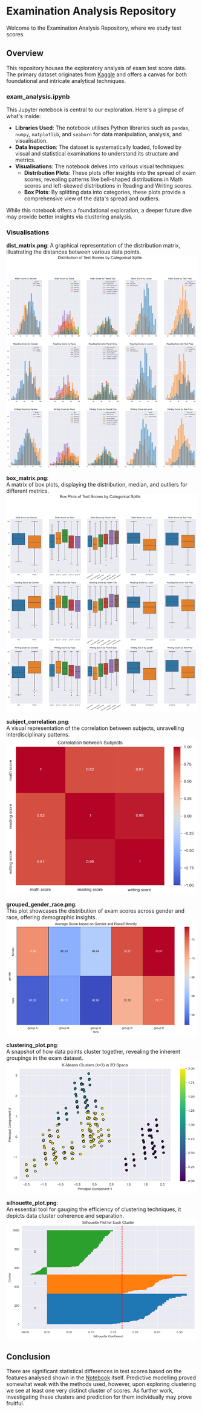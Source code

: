 # Examination Analysis Repository

Welcome to the Examination Analysis Repository, where we study test scores.

## Overview

This repository houses the exploratory analysis of exam test score data. The primary dataset originates from [Kaggle](https://www.kaggle.com/datasets/whenamancodes/students-performance-in-exams) and offers a canvas for both foundational and intricate analytical techniques.

### exam_analysis.ipynb

This Jupyter notebook is central to our exploration. Here's a glimpse of what's inside:

- **Libraries Used**: The notebook utilises Python libraries such as `pandas`, `numpy`, `matplotlib`, and `seaborn` for data manipulation, analysis, and visualisation.
- **Data Inspection**: The dataset is systematically loaded, followed by visual and statistical examinations to understand its structure and metrics.
- **Visualisations**: The notebook delves into various visual techniques:
  - **Distribution Plots**: These plots offer insights into the spread of exam scores, revealing patterns like bell-shaped distributions in Math scores and left-skewed distributions in Reading and Writing scores.
  - **Box Plots**: By splitting data into categories, these plots provide a comprehensive view of the data's spread and outliers.
  
While this notebook offers a foundational exploration, a deeper future dive may provide better insights via clustering analysis.

### Visualisations

**dist_matrix.png**: 
A graphical representation of the distribution matrix, illustrating the distances between various data points.
![Distribution Matrix](dist_matrix.png)

**box_matrix.png**:  
A matrix of box plots, displaying the distribution, median, and outliers for different metrics.
![Box Plot Matrix](box_matrix.png)

**subject_correlation.png**:  
A visual representation of the correlation between subjects, unravelling interdisciplinary patterns.
![Subject Correlation](subject_correlation.png)
   
**grouped_gender_race.png**:  
This plot showcases the distribution of exam scores across gender and race, offering demographic insights.
![Grouped Score Plot](grouped_gender_race.png)

**clustering_plot.png**:  
A snapshot of how data points cluster together, revealing the inherent groupings in the exam dataset.
![Cluster Plot](clustering_plot.png)

**silhouette_plot.png**:  
An essential tool for gauging the efficiency of clustering techniques, it depicts data cluster coherence and separation.
![Silhouette Plot](silhouette_plot.png)


## Conclusion

There are significant statistical differences in test scores based on the features analysed shown in the [Notebook](exam_analysis.ipynb) itself. Predictive modelling proved somewhat weak with the methods used, however, upon exploring clustering we see at least one very distinct cluster of scores. As further work, investigating these clusters and prediction for them individually may prove fruitful.
